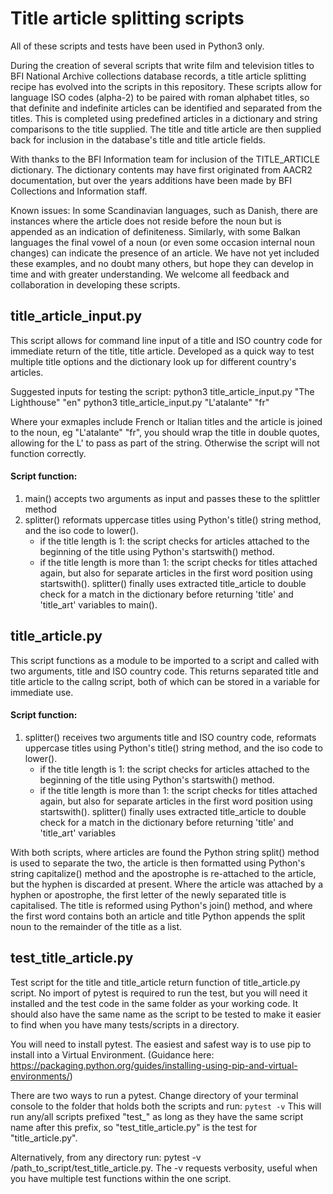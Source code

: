 # Title article splitting scripts
All of these scripts and tests have been used in Python3 only.

During the creation of several scripts that write film and television titles to BFI National Archive collections database records, a title article splitting recipe has evolved into the scripts in this repository. These scripts allow for language ISO codes (alpha-2) to be paired with roman alphabet titles, so that definite and indefinite articles can be identified and separated from the titles. This is completed using predefined articles in a dictionary and string comparisons to the title supplied.  The title and title article are then supplied back for inclusion in the database's title and title article fields.

With thanks to the BFI Information team for inclusion of the TITLE_ARTICLE dictionary. The dictionary contents may have first originated from AACR2 documentation, but over the years additions have been made by BFI Collections and Information staff.

Known issues: In some Scandinavian languages, such as Danish, there are instances where the article does not reside before the noun but is appended as an indication of definiteness. Similarly, with some Balkan languages the final vowel of a noun (or even some occasion internal noun changes) can indicate the presence of an article. We have not yet included these examples, and no doubt many others, but hope they can develop in time and with greater understanding. We welcome all feedback and collaboration in developing these scripts.

## title_article_input.py

This script allows for command line input of a title and ISO country code for immediate return of the title, title article. Developed as a quick way to test multiple title options and the dictionary look up for different country's articles.

Suggested inputs for testing the script:
python3 title_article_input.py "The Lighthouse" "en"
python3 title_article_input.py "L'atalante" "fr"

Where your exmaples include French or Italian titles and the article is joined to the noun, eg "L'atalante" "fr", you should wrap the title in double quotes, allowing for the L' to pass as part of the string. Otherwise the script will not function correctly.

#### Script function:
1. main() accepts two arguments as input and passes these to the splittler method
2. splitter() reformats uppercase titles using Python's title() string method, and the iso code to lower().
   - if the title length is 1:
     the script checks for articles attached to the beginning of the title using Python's startswith() method.
   - if the title length is more than 1:
     the script checks for titles attached again, but also for separate articles in the first word position using startswith().
   splitter() finally uses extracted title_article to double check for a match in the dictionary before returning 'title' and 'title_art' variables to main().

## title_article.py

This script functions as a module to be imported to a script and called with two arguments, title and ISO country code. This returns separated title and title article to the callng script, both of which can be stored in a variable for immediate use.

#### Script function:
1. splitter() receives two arguments title and ISO country code, reformats uppercase titles using Python's title() string method, and the iso code to lower().
   - if the title length is 1:
     the script checks for articles attached to the beginning of the title using Python's startswith() method.
   - if the title length is more than 1:
     the script checks for titles attached again, but also for separate articles in the first word position using startswith().
   splitter() finally uses extracted title_article to double check for a match in the dictionary before returning 'title' and 'title_art' variables

With both scripts, where articles are found the Python string split() method is used to separate the two, the article is then formatted using Python's string capitalize() method and the apostrophe is re-attached to the article, but the hyphen is discarded at present. Where the article was attached by a hyphen or apostrophe, the first letter of the newly separated title is capitalised. The title is reformed using Python's join() method, and where the first word contains both an article and title Python appends the split noun to the remainder of the title as a list.

## test_title_article.py

Test script for the title and title_article return function of title_article.py script. No import of pytest is required to run the test, but you will need it installed and the test code in the same folder as your working code. It should also have the same name as the script to be tested to make it easier to find when you have many tests/scripts in a directory.

You will need to install pytest. The easiest and safest way is to use pip to install into a Virtual Environment.
(Guidance here: https://packaging.python.org/guides/installing-using-pip-and-virtual-environments/)

There are two ways to run a pytest. Change directory of your terminal console to the folder that holds both the scripts and run: `pytest -v`
This will run any/all scripts prefixed "test_" as long as they have the same script name after this prefix, so "test_title_article.py" is the test for "title_article.py".

Alternatively, from any directory run: pytest -v /path_to_script/test_title_article.py. The -v requests verbosity, useful when you have multiple test functions within the one script.
